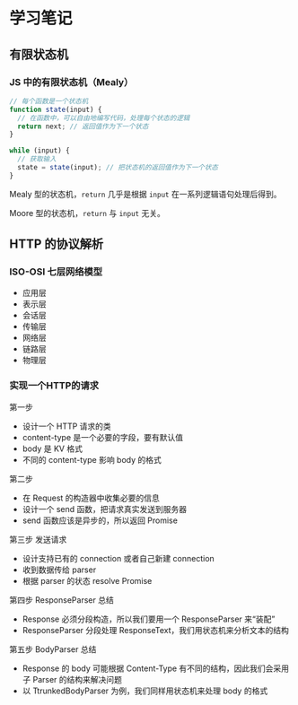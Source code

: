 # 学习笔记

## 有限状态机

### JS 中的有限状态机（Mealy）

```js
// 每个函数是一个状态机
function state(input) {
  // 在函数中，可以自由地编写代码，处理每个状态的逻辑
  return next; // 返回值作为下一个状态
}

while (input) {
  // 获取输入
  state = state(input); // 把状态机的返回值作为下一个状态
}
```

Mealy 型的状态机，`return` 几乎是根据 `input` 在一系列逻辑语句处理后得到。

Moore 型的状态机，`return` 与 `input` 无关。



## HTTP 的协议解析

### ISO-OSI 七层网络模型

- 应用层
- 表示层
- 会话层
- 传输层
- 网络层
- 链路层
- 物理层



### 实现一个HTTP的请求

第一步

- 设计一个 HTTP 请求的类
- content-type 是一个必要的字段，要有默认值
- body 是 KV 格式
- 不同的 content-type 影响 body 的格式

第二步

- 在 Request 的构造器中收集必要的信息
- 设计一个 send 函数，把请求真实发送到服务器
- send 函数应该是异步的，所以返回 Promise

第三步 发送请求

- 设计支持已有的 connection 或者自己新建 connection
- 收到数据传给 parser
- 根据 parser 的状态 resolve Promise

第四步 ResponseParser 总结

- Response 必须分段构造，所以我们要用一个 ResponseParser 来“装配”
- ResponseParser 分段处理 ResponseText，我们用状态机来分析文本的结构

第五步 BodyParser 总结

- Response 的 body 可能根据 Content-Type 有不同的结构，因此我们会采用子 Parser 的结构来解决问题
- 以 TtrunkedBodyParser 为例，我们同样用状态机来处理 body 的格式



